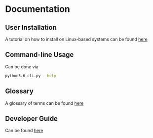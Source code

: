 # Documentation

## User Installation

A tutorial on how to install on Linux-based systems can be found
[here](install/linux.sh)

## Command-line Usage

Can be done via

```bash
python3.6 cli.py --help
```

## Glossary

A glossary of terms can be found [here](glossary.md)

## Developer Guide

Can be found [here](dev_guide.md)
